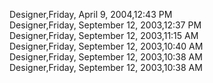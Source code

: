﻿Designer,Friday, April 9, 2004,12:43 PM  Designer,Friday, September 12, 2003,12:37 PM  Designer,Friday, September 12, 2003,11:15 AM  Designer,Friday, September 12, 2003,10:40 AM  Designer,Friday, September 12, 2003,10:38 AM  Designer,Friday, September 12, 2003,10:38 AM